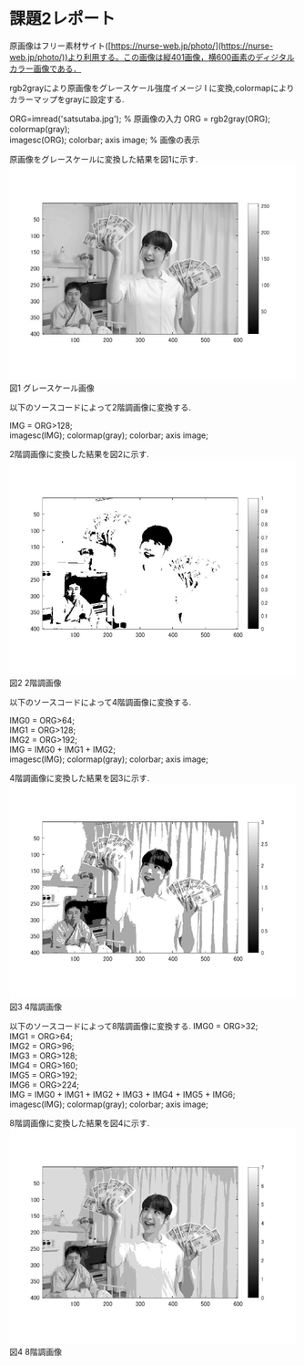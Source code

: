 # 課題2レポート

原画像はフリー素材サイト([https://nurse-web.jp/photo/](https://nurse-web.jp/photo/))より利用する。この画像は縦401画像，横600画素のディジタルカラー画像である．

rgb2grayにより原画像をグレースケール強度イメージ I に変換,colormapによりカラーマップをgrayに設定する.

ORG=imread('satsutaba.jpg'); % 原画像の入力
ORG = rgb2gray(ORG); colormap(gray);  
imagesc(ORG); colorbar; axis image; % 画像の表示

 原画像をグレースケールに変換した結果を図1に示す.
 ![原画像](https://github.com/Sisk449/lecture_image_processing/blob/master/image/Kadai2_1.jpg?raw=true)  
図1 グレースケール画像

以下のソースコードによって2階調画像に変換する.

IMG = ORG>128;  
imagesc(IMG); colormap(gray); colorbar;  axis image;

2階調画像に変換した結果を図2に示す.
![原画像](https://github.com/Sisk449/lecture_image_processing/blob/master/image/Kadai2_2.jpg?raw=true)  
図2 2階調画像

以下のソースコードによって4階調画像に変換する.

IMG0 = ORG>64;  
IMG1 = ORG>128;  
IMG2 = ORG>192;  
IMG = IMG0 + IMG1 + IMG2;  
imagesc(IMG); colormap(gray); colorbar;  axis image;

4階調画像に変換した結果を図3に示す.
![原画像](https://github.com/Sisk449/lecture_image_processing/blob/master/image/Kadai2_3.jpg?raw=true)  
図3 4階調画像

以下のソースコードによって8階調画像に変換する.
IMG0 = ORG>32;  
IMG1 = ORG>64;  
IMG2 = ORG>96;  
IMG3 = ORG>128;  
IMG4 = ORG>160;  
IMG5 = ORG>192;  
IMG6 = ORG>224;  
IMG = IMG0 + IMG1 + IMG2 + IMG3 + IMG4 + IMG5 + IMG6;  
imagesc(IMG); colormap(gray); colorbar;  axis image;

8階調画像に変換した結果を図4に示す.
![原画像](https://github.com/Sisk449/lecture_image_processing/blob/master/image/Kadai2_4.jpg?raw=true)  
図4 8階調画像
